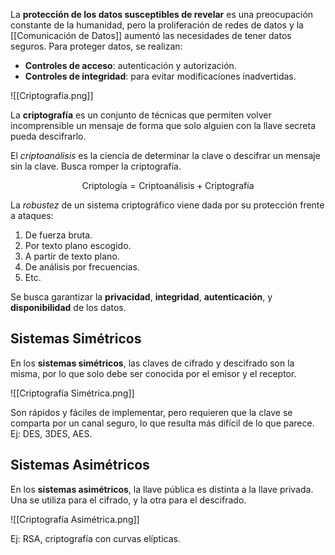 La **protección de los datos susceptibles de revelar** es una preocupación constante de la humanidad, pero la proliferación de redes de datos y la [[Comunicación de Datos]] aumentó las necesidades de tener datos seguros. Para proteger datos, se realizan:

- **Controles de acceso**: autenticación y autorización.
- **Controles de integridad**: para evitar modificaciones inadvertidas.

![[Criptografía.png]]

La **criptografía** es un conjunto de técnicas que permiten volver incomprensible un mensaje de forma que solo alguien con la llave secreta pueda descifrarlo.

El _criptoanálisis_ es la ciencia de determinar la clave o descifrar un mensaje sin la clave. Busca romper la criptografía.

$$\text{Criptología} = \text{Criptoanálisis} + \text{Criptografía}$$

La _robustez_ de un sistema criptográfico viene dada por su protección frente a ataques:

1. De fuerza bruta.
2. Por texto plano escogido.
3. A partir de texto plano.
4. De análisis por frecuencias.
5. Etc.

Se busca garantizar la **privacidad**, **integridad**, **autenticación**, y **disponibilidad** de los datos.

## Sistemas Simétricos

En los **sistemas simétricos**, las claves de cifrado y descifrado son la misma, por lo que solo debe ser conocida por el emisor y el receptor.

![[Criptografía Simétrica.png]]

Son rápidos y fáciles de implementar, pero requieren que la clave se comparta por un canal seguro, lo que resulta más difícil de lo que parece. Ej: DES, 3DES, AES.

## Sistemas Asimétricos

En los **sistemas asimétricos**, la llave pública es distinta a la llave privada. Una se utiliza para el cifrado, y la otra para el descifrado.

![[Criptografía Asimétrica.png]]

Ej: RSA, criptografía con curvas elípticas.
